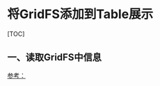 # 将GridFS添加到Table展示

[TOC]

## 一、读取GridFS中信息









[参考：](https://blog.csdn.net/weixin_40570675/article/details/81774942?utm_medium=distribute.pc_relevant.none-task-blog-BlogCommendFromMachineLearnPai2-2.edu_weight&depth_1-utm_source=distribute.pc_relevant.none-task-blog-BlogCommendFromMachineLearnPai2-2.edu_weight)

